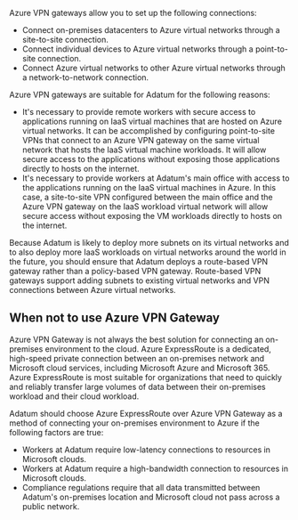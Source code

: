 Azure VPN gateways allow you to set up the following connections:

- Connect on-premises datacenters to Azure virtual networks through a site-to-site connection.
- Connect individual devices to Azure virtual networks through a point-to-site connection.
- Connect Azure virtual networks to other Azure virtual networks through a network-to-network connection.

Azure VPN gateways are suitable for Adatum for the following reasons:

- It's necessary to provide remote workers with secure access to applications running on IaaS virtual machines that are hosted on Azure virtual networks. It can be accomplished by configuring point-to-site VPNs that connect to an Azure VPN gateway on the same virtual network that hosts the IaaS virtual machine workloads. It will allow secure access to the applications without exposing those applications directly to hosts on the internet.
- It's necessary to provide workers at Adatum's main office with access to the applications running on the IaaS virtual machines in Azure. In this case, a site-to-site VPN configured between the main office and the Azure VPN gateway on the IaaS workload virtual network will allow secure access without exposing the VM workloads directly to hosts on the internet.

Because Adatum is likely to deploy more subnets on its virtual networks and to also deploy more IaaS workloads on virtual networks around the world in the future, you should ensure that Adatum deploys a route-based VPN gateway rather than a policy-based VPN gateway. Route-based VPN gateways support adding subnets to existing virtual networks and VPN connections between Azure virtual networks.

## When not to use Azure VPN Gateway

Azure VPN Gateway is not always the best solution for connecting an on-premises environment to the cloud. Azure ExpressRoute is a dedicated, high-speed private connection between an on-premises network and Microsoft cloud services, including Microsoft Azure and Microsoft 365. Azure ExpressRoute is most suitable for organizations that need to quickly and reliably transfer large volumes of data between their on-premises workload and their cloud workload.

Adatum should choose Azure ExpressRoute over Azure VPN Gateway as a method of connecting your on-premises environment to Azure if the following factors are true:

- Workers at Adatum require low-latency connections to resources in Microsoft clouds.
- Workers at Adatum require a high-bandwidth connection to resources in Microsoft clouds.
- Compliance regulations require that all data transmitted between Adatum's on-premises location and Microsoft cloud not pass across a public network.
